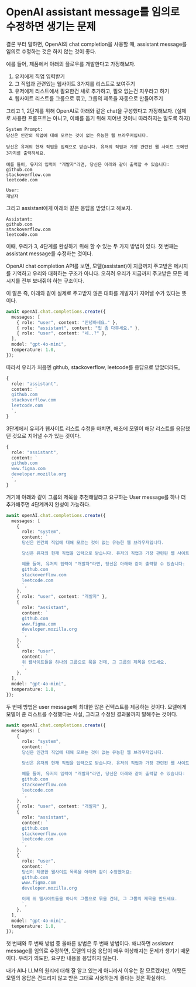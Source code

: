# OpenAI assistant message를 임의로 수정하면 생기는 문제

결론 부터 말하면, OpenAI의 chat completion을 사용할 때, assistant message를 임의로 수정하는 것은 하지 않는 것이 좋다.

예를 들어, 제품에서 아래의 플로우를 개발한다고 가정해보자.

1. 유저에게 직업 입력받기
2. 그 직업과 관련있는 웹사이트 3가지를 리스트로 보여주기
3. 유저에게 리스트에서 필요한건 새로 추가하고, 필요 없는건 지우라고 하기
4. 웹사이트 리스트를 그룹으로 묶고, 그룹의 제목을 자동으로 만들어주기

그리고 1, 2단계를 위해 OpenAI로 아래와 같은 chat을 구성했다고 가정해보자. (실제로 사용한 프롬프트는 아니고, 이해를 돕기 위해 지어낸 것이니 따라하지는 말도록 하자)

```
System Prompt:
당신은 인간의 직업에 대해 모르는 것이 없는 유능한 웹 브라우저입니다.

당신은 유저의 현재 직업을 입력으로 받습니다. 유저의 직업과 가장 관련된 웹 사이트 도메인 3가지를 출력하세요.

예를 들어, 유저의 입력이 "개발자"라면, 당신은 아래와 같이 출력할 수 있습니다:
github.com
stackoverflow.com
leetcode.com
```

```
User:
개발자
```

그리고 assistant에게 아래와 같은 응답을 받았다고 해보자.

```
Assistant:
github.com
stackoverflow.com
leetcode.com
```

이때, 우리가 3, 4단계를 완성하기 위해 할 수 있는 두 가지 방법이 있다. 첫 번째는 assistant message를 수정하는 것이다.

OpenAI chat completion API를 보면, 모델(assistant)이 지금까지 주고받은 메시지를 기억하고 우리와 대화하는 구조가 아니다. 오히려 우리가 지금까지 주고받은 모든 메시지를 전부 보내줘야 하는 구조이다.

이 말은 즉, 아래와 같이 실제로 주고받지 않은 대화를 개발자가 지어낼 수가 있다는 뜻이다.

```typescript
await openAI.chat.completions.create({
  messages: [
    { role: "user", content: "안녕하세요." },
    { role: "assistant", content: "입 좀 다무세요." },
    { role: "user", content: "네..?" },
  ],
  model: "gpt-4o-mini",
  temperature: 1.0,
});
```

따라서 우리가 처음엔 github, stackoverflow, leetcode를 응답으로 받았더라도,

```typescript
{
  role: "assistant",
  content: `
  github.com
  stackoverflow.com
  leetcode.com
  `,
}
```

3단계에서 유저가 웹사이트 리스트 수정을 마치면, 애초에 모델이 해당 리스트를 응답했던 것으로 지어낼 수가 있는 것이다.

```typescript
{
  role: "assistant",
  content: `
  github.com
  www.figma.com
  developer.mozilla.org
  `,
}
```

거기에 아래와 같이 그룹의 제목을 추천해달라고 요구하는 User message를 하나 더 추가해주면 4단계까지 완성이 가능하다.

```typescript
await openAI.chat.completions.create({
  messages: [
    {
      role: "system",
      content: `
      당신은 인간의 직업에 대해 모르는 것이 없는 유능한 웹 브라우저입니다.

      당신은 유저의 현재 직업을 입력으로 받습니다. 유저의 직업과 가장 관련된 웹 사이트 도메인 3가지를 출력하세요.

      예를 들어, 유저의 입력이 "개발자"라면, 당신은 아래와 같이 출력할 수 있습니다:
      github.com
      stackoverflow.com
      leetcode.com
      `,
    },
    { role: "user", content: "개발자" },
    {
      role: "assistant",
      content: `
      github.com
      www.figma.com
      developer.mozilla.org
      `,
    },
    {
      role: "user",
      content: `
      위 웹사이트들을 하나의 그룹으로 묶을 건데, 그 그룹의 제목을 만드세요.
      `,
    },
  ],
  model: "gpt-4o-mini",
  temperature: 1.0,
});
```

두 번째 방법은 user message에 최대한 많은 컨텍스트를 제공하는 것이다. 모델에게 모델이 준 리스트를 수정했다는 사실, 그리고 수정된 결과물까지 말해주는 것이다.

```typescript
await openAI.chat.completions.create({
  messages: [
    {
      role: "system",
      content: `
      당신은 인간의 직업에 대해 모르는 것이 없는 유능한 웹 브라우저입니다.

      당신은 유저의 현재 직업을 입력으로 받습니다. 유저의 직업과 가장 관련된 웹 사이트 도메인 3가지를 출력하세요.

      예를 들어, 유저의 입력이 "개발자"라면, 당신은 아래와 같이 출력할 수 있습니다:
      github.com
      stackoverflow.com
      leetcode.com
      `,
    },
    { role: "user", content: "개발자" },
    {
      role: "assistant",
      content: `
      github.com
      stackoverflow.com
      leetcode.com
      `,
    },
    {
      role: "user",
      content: `
      당신이 제공한 웹사이트 목록을 아래와 같이 수정했어요:
      github.com
      www.figma.com
      developer.mozilla.org

      이제 위 웹사이트들을 하나의 그룹으로 묶을 건데, 그 그룹의 제목을 만드세요.
      `,
    },
  ],
  model: "gpt-4o-mini",
  temperature: 1.0,
});
```

첫 번째와 두 번째 방법 중 올바른 방법은 두 번째 방법이다. 왜냐하면 assistant message를 임의로 수정하면, 모델의 다음 응답이 매우 이상해지는 문제가 생기기 때문이다. 우리가 의도한, 요구한 내용을 응답하지 않는다.

내가 AI나 LLM의 원리에 대해 잘 알고 있는게 아니라서 이유는 잘 모르겠지만, 어쨋든 모델의 응답은 건드리지 않고 받은 그대로 사용하는게 좋다는 것은 확실하다.

